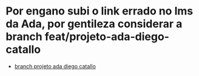# Por engano subi o link errado no lms da Ada, por gentileza considerar a branch feat/projeto-ada-diego-catallo

- [branch projeto ada diego catallo](https://github.com/olavocarvalho/ada-cielo-bootcamp-frontend-productlist/tree/feat/projeto-ada-diego-catallo)
